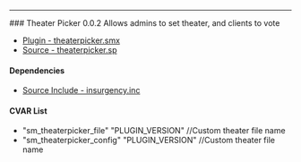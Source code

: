 ---
<a name='theaterpicker'>### Theater Picker 0.0.2</a>
Allows admins to set theater, and clients to vote

 * [Plugin - theaterpicker.smx](plugins/theaterpicker.smx?raw=true)
 * [Source - theaterpicker.sp](https://raw.githubusercontent.com/jaredballou/insurgency-sourcemod/master/scripting/theaterpicker.sp)


#### Dependencies
 * [Source Include - insurgency.inc](https://raw.githubusercontent.com/jaredballou/insurgency-sourcemod/master/scripting/include/insurgency.inc)

#### CVAR List
 * "sm_theaterpicker_file" "PLUGIN_VERSION" //Custom theater file name
 * "sm_theaterpicker_config" "PLUGIN_VERSION" //Custom theater file name

